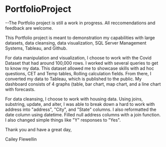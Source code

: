 # PortfolioProject
--The Portfolio project is still a work in progress. All reccomendations and feedback are welcome.



This Portfolio project is meant to demonstration my capabilities with large datasets, data cleansing, data visualization, SQL Server Management Systems, Tableau, and Github.


For data manipulation and visualization, I choose to work with the Covid Dataset that had around 100,000 rows. I worked with several queries to get to know my data. This dataset allowed me to showcase skills with ad hoc questions, CET and Temp tables, Rolling calculation fields. 
From there, I converted my data to Tableau, which is published to the public. My dashboard consists of 4 graphs (table, bar chart, map chart, and a line chart with forecasts.


For data cleansing, I choose to work with housing data. Using joins, substring, update, and alter, I was able to break down a hard to work with address into "address", "City", and "State" columns. I also reformatted the date column using datetime. Filled null address columns with a join function. I also changed simple things like "Y" responses to "Yes".

Thank you and have a great day,

Cailey Flewellin
